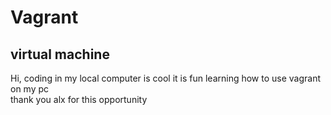 # Vagrant
## virtual machine
 Hi, 
  coding in my local computer is cool
  it is fun learning how to use vagrant on my pc  
  thank you alx for this opportunity
